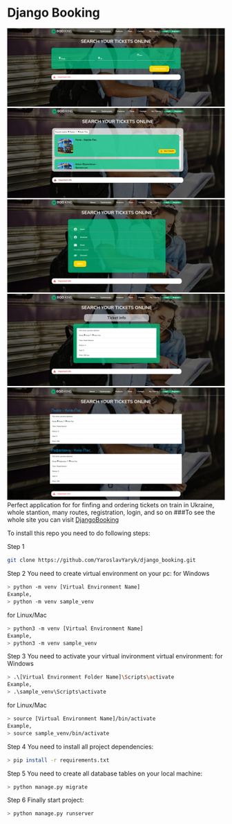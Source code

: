 # Django Booking
![](photoes/booking_home.png)
![](photoes/booking_queryset.png)
![](photoes/booking_order.png)
![](photoes/booking_ticket.png)
![](photoes/booking_ordered_tickets.png)
Perfect application for for finfing and ordering tickets on train in Ukraine,
whole stantion, many routes, registration, login, and so on
###To see the whole site you can visit [DjangoBooking](https://django-booking-service.herokuapp.com/)

To install this repo you need to do following steps:

Step 1
```sh
git clone https://github.com/YaroslavYaryk/django_booking.git
```
Step 2
You need to create virtual environment on your pc:
for Windows
```sh
> python -m venv [Virtual Environment Name]
Example,
> python -m venv sample_venv
```
for Linux/Mac
```sh
> python3 -m venv [Virtual Environment Name]
Example,
> python3 -m venv sample_venv
```

Step 3
You need to activate your virtual invironment virtual environment:
for Windows
```sh
> .\[Virtual Environment Folder Name]\Scripts\activate
Example,
> .\sample_venv\Scripts\activate
``` 
for Linux/Mac
```sh
> source [Virtual Environment Name]/bin/activate
Example,
> source sample_venv/bin/activate
``` 
Step 4
You need to install all project dependencies:
```sh
> pip install -r requirements.txt
``` 
Step 5
You need to create all database tables on your local machine:
```sh
> python manage.py migrate
``` 
Step 6
Finally start project:
```sh
> python manage.py runserver
``` 
